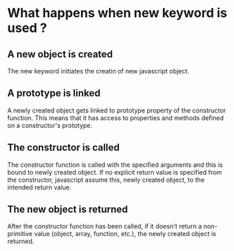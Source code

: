 # What happens when **new** keyword is used ?

## A new object is created
The new keyword initiates the creatin of new javascript object.

## A prototype is linked
A newly created object gets linked to prototype property of the constructor function. This means that it has access to properties and methods defined on a constructor's prototype.

## The constructor is called
The constructor function is called with the specified arguments and this is bound to newly created object. If no explicit return value is specified from the constructor, javascript assume this, newly created object, to the intended return value.

## The new object is returned
After the constructor function has been called, if it doesn't return a non-primitive value (object, array, function, etc.), the newly created object is returned.